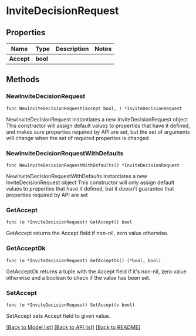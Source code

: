 # InviteDecisionRequest

## Properties

Name | Type | Description | Notes
------------ | ------------- | ------------- | -------------
**Accept** | **bool** |  | 

## Methods

### NewInviteDecisionRequest

`func NewInviteDecisionRequest(accept bool, ) *InviteDecisionRequest`

NewInviteDecisionRequest instantiates a new InviteDecisionRequest object
This constructor will assign default values to properties that have it defined,
and makes sure properties required by API are set, but the set of arguments
will change when the set of required properties is changed

### NewInviteDecisionRequestWithDefaults

`func NewInviteDecisionRequestWithDefaults() *InviteDecisionRequest`

NewInviteDecisionRequestWithDefaults instantiates a new InviteDecisionRequest object
This constructor will only assign default values to properties that have it defined,
but it doesn't guarantee that properties required by API are set

### GetAccept

`func (o *InviteDecisionRequest) GetAccept() bool`

GetAccept returns the Accept field if non-nil, zero value otherwise.

### GetAcceptOk

`func (o *InviteDecisionRequest) GetAcceptOk() (*bool, bool)`

GetAcceptOk returns a tuple with the Accept field if it's non-nil, zero value otherwise
and a boolean to check if the value has been set.

### SetAccept

`func (o *InviteDecisionRequest) SetAccept(v bool)`

SetAccept sets Accept field to given value.



[[Back to Model list]](../README.md#documentation-for-models) [[Back to API list]](../README.md#documentation-for-api-endpoints) [[Back to README]](../README.md)


